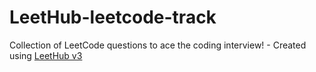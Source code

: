 # LeetHub-leetcode-track
Collection of LeetCode questions to ace the coding interview! - Created using [LeetHub v3](https://github.com/raphaelheinz/LeetHub-3.0)
